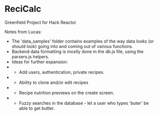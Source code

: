 # ReciCalc
Greenfield Project for Hack Reactor

Notes from Lucas: 
* The 'data_samples' folder contains examples of the way data looks (or should look) going into and coming out of various functions.
* Backend data formatting is mostly done in the db.js file, using the parsers.js helpers.
* Ideas for further expansion:
* * Add users, authentication, private recipes.
* * Ability to clone and/or edit recipes
* * Recipe nutrition previews on the create screen.
* * Fuzzy searches in the database - let a user who types 'buter' be able to get butter.
